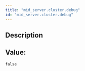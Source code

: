 ```yaml
---
title: "mid_server.cluster.debug"
id: "mid_server.cluster.debug"
---
```

## Description



## Value: 
```
false
```